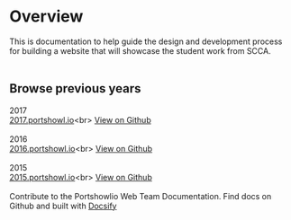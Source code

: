 # Overview 
This is documentation to help guide the design and development process for building a website that will showcase the student work from SCCA.
<br><br>
## Browse previous years
2017<br>
[2017.portshowl.io]('https://2017.portshowl.io')<br>
[View on Github]('https://github.com/seviglius/portshowlio17' ':target=_blank') 
<br><br>
2016<br>
[2016.portshowl.io]('https://2016.portshowl.io')<br>
[View on Github]('https://github.com/seviglius/portshowlio16' ':target=_blank') 
<br><br>
2015<br>
[2015.portshowl.io]('https://2015.portshowl.io')<br>
[View on Github]('https://github.com/seviglius/portshowlio15' ':target=_blank') 
<br><br>
Contribute to the Portshowlio Web Team Documentation. Find docs on Github and built with [Docsify](https://docsify.js.org/ ':target=_blank')


